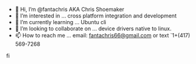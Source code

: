 - 👋 Hi, I’m @fantachris AKA Chris Shoemaker
- 👀 I’m interested in ... cross platform integration and development
- 🌱 I’m currently learning ... Ubuntu cli
- 💞️ I’m looking to collaborate on ... device drivers native to linux.
- 📫 How to reach me ... email: fantachris66@gmail.com or text `1+(417) 569-7268

<!---
fantachris/fantachris is a ✨ special ✨ repository because its `README.md` (this file) appears on your GitHub profile.
You can click the Preview link to take a look at your changes.
--->fi

